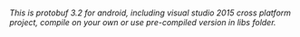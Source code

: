 ###### This is protobuf 3.2 for android, including visual studio 2015 cross platform project, compile on your own or use pre-compiled version in libs folder.